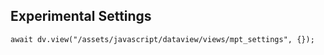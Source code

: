 ## Experimental Settings

```dataviewjs
await dv.view("/assets/javascript/dataview/views/mpt_settings", {});
```
